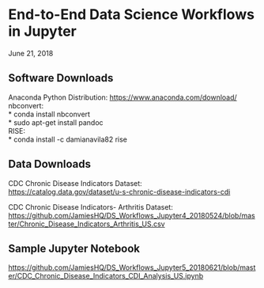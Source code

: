 # End-to-End Data Science Workflows in Jupyter
June 21, 2018  

## Software Downloads
Anaconda Python Distribution: https://www.anaconda.com/download/  
nbconvert:  
    * conda install nbconvert  
    * sudo apt-get install pandoc  
RISE:  
    * conda install -c damianavila82 rise  
    
## Data Downloads
CDC Chronic Disease Indicators Dataset: https://catalog.data.gov/dataset/u-s-chronic-disease-indicators-cdi

CDC Chronic Disease Indicators- Arthritis Dataset: https://github.com/JamiesHQ/DS_Workflows_Jupyter4_20180524/blob/master/Chronic_Disease_Indicators_Arthritis_US.csv

## Sample Jupyter Notebook  
https://github.com/JamiesHQ/DS_Workflows_Jupyter5_20180621/blob/master/CDC_Chronic_Disease_Indicators_CDI_Analysis_US.ipynb
